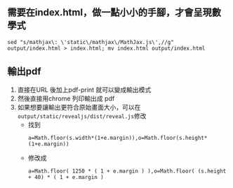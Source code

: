 ## 需要在index.html，做一點小小的手腳，才會呈現數學式

```bash!
sed "s/mathjax\: \'static\/mathjax\/MathJax.js\',//g" output/index.html > index.html; mv index.html output/index.html

```

## 輸出pdf

1. 直接在URL 後加上pdf-print 就可以變成輸出模式
2. 然後直接用chrome 列印輸出成 pdf
3. 如果想要讓輸出更符合原始畫面大小，可以在 `output/static/revealjs/dist/reveal.js`修改
    - 找到
      ```
      a=Math.floor(s.width*(1+e.margin)),o=Math.floor(s.height*(1+e.margin))
      ```
    - 修改成
      ```
      a=Math.floor( 1250 * ( 1 + e.margin ) ),o=Math.floor( (s.height + 40) * ( 1 + e.margin )
      ```
